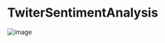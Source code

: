 # TwiterSentimentAnalysis


![image](https://github.com/Rishi47Sharma/TwiterSentimentAnalysis/assets/90702705/d62b71bd-689c-4d33-a91e-d74f8003ec1d)
